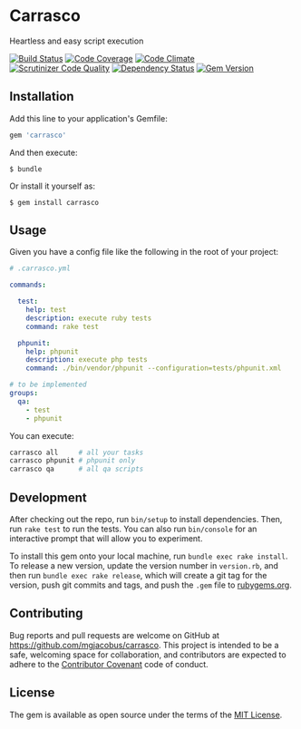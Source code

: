 # Carrasco

Heartless and easy script execution

[![Build Status](https://travis-ci.org/mjacobus/carrasco.svg)](https://travis-ci.org/mjacobus/carrasco)
[![Code Coverage](https://scrutinizer-ci.com/g/mjacobus/carrasco/badges/coverage.png?b=master)](https://scrutinizer-ci.com/g/mjacobus/carrasco/?branch=master)
[![Code Climate](https://codeclimate.com/github/mjacobus/carrasco/badges/gpa.svg)](https://codeclimate.com/github/mjacobus/carrasco)
[![Scrutinizer Code Quality](https://scrutinizer-ci.com/g/mjacobus/carrasco/badges/quality-score.png?b=master)](https://scrutinizer-ci.com/g/mjacobus/carrasco/?branch=master)
[![Dependency Status](https://gemnasium.com/mjacobus/carrasco.svg)](https://gemnasium.com/mjacobus/carrasco)
[![Gem Version](https://badge.fury.io/rb/carrasco.svg)](https://badge.fury.io/rb/carrasco)

## Installation

Add this line to your application's Gemfile:

```ruby
gem 'carrasco'
```

And then execute:

    $ bundle

Or install it yourself as:

    $ gem install carrasco

## Usage

Given you have a config file like the following in the root of your project:

```yaml
# .carrasco.yml

commands:

  test:
    help: test
    description: execute ruby tests
    command: rake test

  phpunit:
    help: phpunit
    description: execute php tests
    command: ./bin/vendor/phpunit --configuration=tests/phpunit.xml

# to be implemented
groups:
  qa:
    - test
    - phpunit
```

You can execute:

```bash
carrasco all     # all your tasks
carrasco phpunit # phpunit only
carrasco qa      # all qa scripts
```

## Development

After checking out the repo, run `bin/setup` to install dependencies. Then, run `rake test` to run the tests. You can also run `bin/console` for an interactive prompt that will allow you to experiment.

To install this gem onto your local machine, run `bundle exec rake install`. To release a new version, update the version number in `version.rb`, and then run `bundle exec rake release`, which will create a git tag for the version, push git commits and tags, and push the `.gem` file to [rubygems.org](https://rubygems.org).

## Contributing

Bug reports and pull requests are welcome on GitHub at https://github.com/mgjacobus/carrasco. This project is intended to be a safe, welcoming space for collaboration, and contributors are expected to adhere to the [Contributor Covenant](contributor-covenant.org) code of conduct.


## License

The gem is available as open source under the terms of the [MIT License](http://opensource.org/licenses/MIT).

